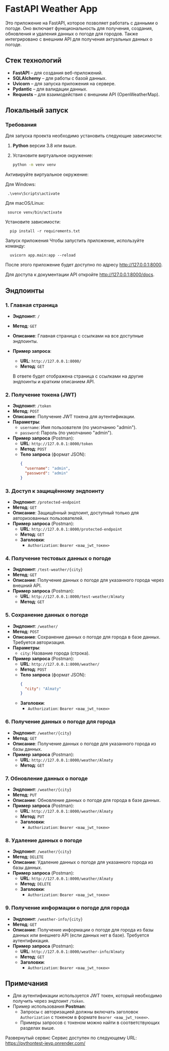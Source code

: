 # FastAPI Weather App

Это приложение на FastAPI, которое позволяет работать с данными о погоде. Оно включает функциональность для получения, создания, обновления и удаления данных о погоде для городов. Также интегрировано с внешним API для получения актуальных данных о погоде.

## Стек технологий

- **FastAPI** – для создания веб-приложений.
- **SQLAlchemy** – для работы с базой данных.
- **Uvicorn** – для запуска приложения на сервере.
- **Pydantic** – для валидации данных.
- **Requests** – для взаимодействия с внешним API (OpenWeatherMap).

## Локальный запуск

### Требования

Для запуска проекта необходимо установить следующие зависимости:

1. **Python** версии 3.8 или выше.
2. Установите виртуальное окружение:

      ```bash
   python -m venv venv
Активируйте виртуальное окружение:

Для Windows:

     .\venv\Scripts\activate

Для macOS/Linux:

     source venv/bin/activate
     
Установите зависимости:


      pip install -r requirements.txt
Запуск приложения
Чтобы запустить приложение, используйте команду:

      uvicorn app.main:app --reload
После этого приложение будет доступно по адресу http://127.0.0.1:8000.

Для доступа к документации API откройте http://127.0.0.1:8000/docs.

## Эндпоинты

### 1. **Главная страница**
- **Эндпоинт**: `/`
- **Метод**: `GET`
- **Описание**: Главная страница с ссылками на все доступные эндпоинты.
- **Пример запроса**:
  - **URL**: `http://127.0.0.1:8000/`
  - **Метод**: `GET`
  
  В ответе будет отображена страница с ссылками на другие эндпоинты и кратким описанием API.

### 2. **Получение токена (JWT)**
- **Эндпоинт**: `/token`
- **Метод**: `POST`
- **Описание**: Получение JWT токена для аутентификации.
- **Параметры**:
  - `username`: Имя пользователя (по умолчанию "admin").
  - `password`: Пароль (по умолчанию "admin").
- **Пример запроса** (Postman):
  - **URL**: `http://127.0.0.1:8000/token`
  - **Метод**: `POST`
  - **Тело запроса** (формат JSON):
    ```json
    {
      "username": "admin",
      "password": "admin"
    }
    ```
### 3. **Доступ к защищённому эндпоинту**
- **Эндпоинт**: `/protected-endpoint`
- **Метод**: `GET`
- **Описание**: Защищённый эндпоинт, доступный только для авторизованных пользователей.
- **Пример запроса** (Postman):
  - **URL**: `http://127.0.0.1:8000/protected-endpoint`
  - **Метод**: `GET`
  - **Заголовки**:
    - `Authorization`: `Bearer <ваш_jwt_токен>`

### 4. **Получение тестовых данных о погоде**
- **Эндпоинт**: `/test-weather/{city}`
- **Метод**: `GET`
- **Описание**: Получение данных о погоде для указанного города через внешний API.
- **Пример запроса** (Postman):
  - **URL**: `http://127.0.0.1:8000/test-weather/Almaty`
  - **Метод**: `GET`

### 5. **Сохранение данных о погоде**
- **Эндпоинт**: `/weather/`
- **Метод**: `POST`
- **Описание**: Сохранение данных о погоде для города в базе данных. Требуется авторизация.
- **Параметры**:
  - `city`: Название города (строка).
- **Пример запроса** (Postman):
  - **URL**: `http://127.0.0.1:8000/weather/`
  - **Метод**: `POST`
  - **Тело запроса** (формат JSON):
    ```json
    {
      "city": "Almaty"
    }
    ```
  - **Заголовки**:
    - `Authorization`: `Bearer <ваш_jwt_токен>`

### 6. **Получение данных о погоде для города**
- **Эндпоинт**: `/weather/{city}`
- **Метод**: `GET`
- **Описание**: Получение данных о погоде для указанного города из базы данных.
- **Пример запроса** (Postman):
  - **URL**: `http://127.0.0.1:8000/weather/Almaty`
  - **Метод**: `GET`

### 7. **Обновление данных о погоде**
- **Эндпоинт**: `/weather/{city}`
- **Метод**: `PUT`
- **Описание**: Обновление данных о погоде для города в базе данных.
- **Пример запроса** (Postman):
  - **URL**: `http://127.0.0.1:8000/weather/Almaty`
  - **Метод**: `PUT`
  - **Заголовки**:
    - `Authorization`: `Bearer <ваш_jwt_токен>`

### 8. **Удаление данных о погоде**
- **Эндпоинт**: `/weather/{city}`
- **Метод**: `DELETE`
- **Описание**: Удаление данных о погоде для указанного города из базы данных.
- **Пример запроса** (Postman):
  - **URL**: `http://127.0.0.1:8000/weather/Almaty`
  - **Метод**: `DELETE`
  - **Заголовки**:
    - `Authorization`: `Bearer <ваш_jwt_токен>`

### 9. **Получение информации о погоде для города**
- **Эндпоинт**: `/weather-info/{city}`
- **Метод**: `GET`
- **Описание**: Получение информации о погоде для города из базы данных или внешнего API (если данных нет в базе). Требуется аутентификация.
- **Пример запроса** (Postman):
  - **URL**: `http://127.0.0.1:8000/weather-info/Almaty`
  - **Метод**: `GET`
  - **Заголовки**:
    - `Authorization`: `Bearer <ваш_jwt_токен>`

## Примечания

- Для аутентификации используется JWT токен, который необходимо получить через эндпоинт `/token`.
- Пример использования **Postman**:
  - Запросы с авторизацией должны включать заголовок `Authorization` с токеном в формате `Bearer <ваш_jwt_токен>`.
  - Примеры запросов с токеном можно найти в соответствующих разделах выше.

Развернутый сервис
Cервис доступен по следующему URL: https://pythontest-ievp.onrender.com/

